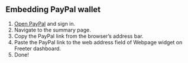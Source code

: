 ## Embedding PayPal wallet

1. <a href="{{ curItem.homeUrl|e }}" target="_blank">Open PayPal</a> and sign in.
2. Navigate to the summary page.
3. Copy the PayPal link from the browser’s address bar.
4. Paste the PayPal link to the web address field of Webpage widget on Freeter dashboard.
5. Done!
